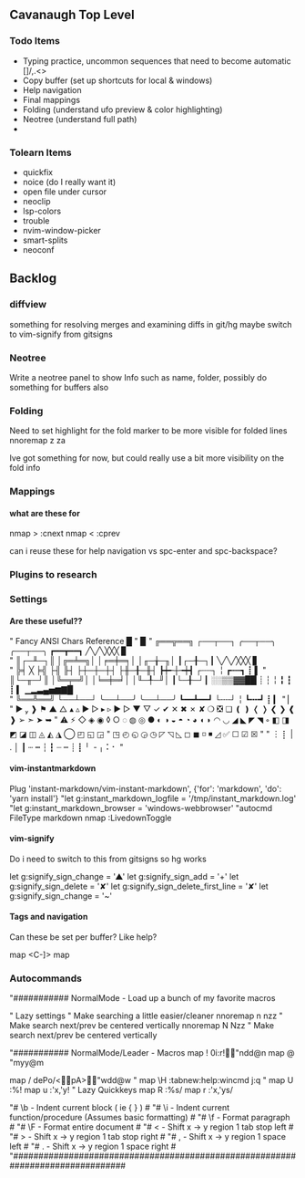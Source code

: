 ## Cavanaugh Top Level

### Todo Items

- Typing practice, uncommon sequences that need to become automatic []\/,.<>
- Copy buffer (set up shortcuts for local & windows)
- Help navigation
- Final mappings
- Folding (understand ufo preview & color highlighting)
- Neotree (understand full path)
-

### Tolearn Items

- quickfix
- noice (do I really want it)
- open file under cursor
- neoclip
- lsp-colors
- trouble
- nvim-window-picker
- smart-splits
- neoconf

## Backlog

### diffview

something for resolving merges and examining diffs in git/hg
maybe switch to vim-signify from gitsigns

### Neotree

Write a neotree panel to show Info such as name, folder, possibly do something for buffers also

### Folding

Need to set highlight for the fold marker to be more visible for folded lines
nnoremap z<space><space> za

Ive got something for now, but could really use a bit more visibility on the fold info

### Mappings

#### what are these for

nmap > :cnext
nmap < :cprev

can i reuse these for help navigation vs spc-enter and spc-backspace?

### Plugins to research

### Settings

#### Are these useful??

" Fancy ANSI Chars Reference █
" ▉
" ╔══╦══╗ ┌──┬──┐ ╭──┬──╮ ╭──┬──╮ ┏━━┳━━┓ ╱╲╱╲╳╳╳ ▊  
" ║┌─╨─┐║ │╔═╧═╗│ │╒═╪═╕│ │╓─╁─╖│ ┃┌─╂─┐┃ ╲╱╲╱╳╳╳ ▋  
" ╠╡ ╳ ╞╣ ├╢ ╟┤ ├┼─┼─┼┤ ├╫─╂─╫┤ ┣┿╾┼╼┿┫ ┌┄┄┐ ╎ ┏┅┅┓ ┋ ▌
" ║└─╥─┘║ │╚═╤═╝│ │╘═╪═╛│ │╙─╀─╜│ ┃└─╂─┘┃ ░░▒▒▓▓██ ┊ ┆ ╎ ╏ ┇ ┋ ▍ ▁▂▃▄▅▆▇█  
" ╚══╩══╝ └──┴──┘ ╰──┴──╯ ╰──┴──╯ ┗━━┻━━┛ └╌╌┘ ╎ ┗╍╍┛ ┋ ▎
" ▏
" ▶  ❱ ⚑ ▲ △ ▴ ▵ ▶ ▷ ▸ ▹ ► ▻ ▼ ▽ ✓ ✔ ✕ ✖ ✗ ✘ ❍ ❎ ❏ ❪ ❫ ❬ ❭ ❮ ❯ ❰ ❱ ➢ ➣ ➤ ➥
" ⚠ ⚡ ◇ ◈ ◉ ◊ ○ ◌ ◍ ◎ ● ◐ ◑ ◒ ◓ ◔ ◕ ◖ ◗ ◠ ◡ ◢ ◣ ◤ ◥ ◦ ◧ ◨ ◩ ◪ ◫ ◬ ◭ ◮ ◯ ◰ ◱ ◲
" ◳ ◴ ◵ ◶ ◷ ◸ ◹ ◺ ◻ ◼ ◽ ◾ ◿ ✅ ☐ ☑ ☒
"
" ︙ ⡇ | . │ ┃ ┄ ┅ ┆ ┇ ┈ ┉ ┊ ┋ ╵ ╶ ╷ ⠅⠂
"

#### vim-instantmarkdown

Plug 'instant-markdown/vim-instant-markdown', {'for': 'markdown', 'do': 'yarn install'}
"let g:instant_markdown_logfile = '/tmp/instant_markdown.log'
"let g:instant_markdown_browser = 'windows-webbrowser'
"autocmd FileType markdown nmap <F8> :LivedownToggle<CR>

#### vim-signify

Do i need to switch to this from gitsigns so hg works

let g:signify_sign_change = '▲'
let g:signify_sign_add = '+'
let g:signify_sign_delete = '✘'
let g:signify_sign_delete_first_line = '✘'
let g:signify_sign_change = '~'

#### Tags and navigation

Can these be set per buffer? Like help?

map <Space><Return> <C-]>
map <Space><BS> <C-T>

### Autocommands

"########### NormalMode - Load up a bunch of my favorite macros

" Lazy settings
" Make searching a little easier/cleaner
nnoremap <silent> n nzz " Make search next/prev be centered vertically
nnoremap <silent> N Nzz " Make search next/prev be centered vertically

"########### NormalMode/Leader - Macros
map <leader>! 0i:r!"ndd@n
map <leader>@ "myy@m

map <silent> \/ dePo/\<pA\>"wdd@w
"
map <silent> \H :tabnew<CR>:help<CR>:wincmd j<CR>:q<CR>
"
map <leader>U :%!
map <leader>u :'x,'y!
" Lazy Quickkeys
map <leader>R :%s/
map <leader>r :'x,'ys/

"# \b - Indent current block ( ie { } ) #
"# \i - Indent current function/procedure (Assumes basic formatting) #
"# \f - Format paragraph #
"# \F - Format entire document #
"# \< - Shift x -> y region 1 tab stop left #
"# \> - Shift x -> y region 1 tab stop right #
"# \, - Shift x -> y region 1 space left #
"# \. - Shift x -> y region 1 space right #
"###############################################################################
